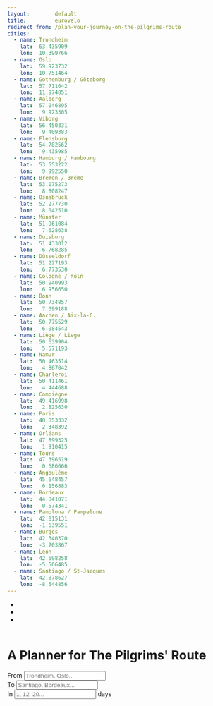 ```yaml
---
layout:        default
title:         eurovelo
redirect_from: /plan-your-journey-on-the-pilgrims-route
cities:
  - name: Trondheim
    lat:  63.435909
    lon:  10.399766
  - name: Oslo
    lat:  59.923732
    lon:  10.751464
  - name: Gothenburg / Göteborg
    lat:  57.711642
    lon:  11.974851
  - name: Aalborg
    lat:  57.046895
    lon:   9.923305
  - name: Viborg
    lat:  56.450331 
    lon:   9.409383
  - name: Flensburg
    lat:  54.782562
    lon:   9.435985
  - name: Hamburg / Hambourg
    lat:  53.553222
    lon:   9.992550
  - name: Bremen / Brême
    lat:  53.075273
    lon:   8.808247
  - name: Osnabrück
    lat:  52.277730
    lon:   8.042510
  - name: Münster
    lat:  51.961084
    lon:   7.628638
  - name: Duisburg
    lat:  51.433012
    lon:   6.768285
  - name: Düsseldorf
    lat:  51.227193
    lon:   6.773530
  - name: Cologne / Köln
    lat:  50.940993
    lon:   6.956650
  - name: Bonn
    lat:  50.734857
    lon:   7.099188
  - name: Aachen / Aix-la-C.
    lat:  50.775529
    lon:   6.084543
  - name: Liège / Liege
    lat:  50.639904
    lon:   5.571193
  - name: Namur
    lat:  50.463514
    lon:   4.867042
  - name: Charleroi
    lat:  50.411461
    lon:   4.444688
  - name: Compiègne
    lat:  49.416998
    lon:   2.825630
  - name: Paris
    lat:  48.853332
    lon:   2.348392
  - name: Orléans
    lat:  47.899325
    lon:   1.910415
  - name: Tours
    lat:  47.396519
    lon:   0.686666
  - name: Angoulême
    lat:  45.648457
    lon:   0.156883
  - name: Bordeaux
    lat:  44.841071
    lon:  -0.574341
  - name: Pamplona / Pampelune
    lat:  42.815131
    lon:  -1.639551
  - name: Burgos
    lat:  42.340370
    lon:  -3.703867
  - name: León
    lat:  42.598258
    lon:  -5.566485
  - name: Santiago / St-Jacques
    lat:  42.878627
    lon:  -8.544856
---
```


<header id='project-header'>
  <ul>
    <li></li>
    <li></li>
    <li></li>
  </ul>
</header>

<main id='project-container'>
  <div id='querry-pannel'>
    <h1>A Planner for The Pilgrims' Route</h1>
    <div class="input-group">
      <span class="input-group-addon"><span>From</span></span>
      <input name="querry-from" id="querry-from" type="text" class="form-control" placeholder="Trondheim, Oslo...">
    </div>
    <div class="input-group">
      <span class="input-group-addon"><span>To</span></span>
      <input name="querry-to" id="querry-to" type="text" class="form-control" placeholder="Santiago, Bordeaux...">
    </div>
    <div class="input-group">
      <span class="input-group-addon"><span>In</span></span>
      <input name="days" id="days" type="text" class="form-control" placeholder="1, 12, 20...">
      <span class="input-group-addon">days</span>
    </div>
  </div>
  <div id='map-pannel'></div>
  <div id='itinerary-pannel'></div>
</main>

<script>
    
  // SETTING ---------------------------------------------------------------

  var map = L.map('map-pannel', {
    minZoom: 4,
    center: [55, -10],
    zoom: 4,
    zoomControl: false,
  })

  var cities = {{ page.cities | map: 'name' | jsonify }};
  var lats   = {{ page.cities | map: 'lat'  | jsonify }};
  var lons   = {{ page.cities | map: 'lon'  | jsonify }};
  
  L.control.zoom({position:'bottomright'}).addTo(map);

  // chose a 'known provider' from there: http://leaflet-extras.github.io/leaflet-providers/preview/
  L.tileLayer(
    'http://server.arcgisonline.com/'+
    'ArcGIS/rest/services/World_Topo_Map/'+
    'MapServer/tile/{z}/{y}/{x}'
  ).addTo(map);

  var temp = L.circleMarker(
    [lats[0], lons[0]],
    {color: 'grey'}
  );
  var from = L.circleMarker(
    [lats[0], lons[0]],
    {color: 'green'}
  );
  var to = L.circleMarker(
    [lats[lats.length-1], lons[lats.length-1]],
    {color: 'red'}
  );

  $.getJSON("/data/2016-05-21-ev3.geojson", function(data) {

    var the_pilgrims_route = new L.geoJson(data, {
      opacity: 0.6,
      weight:  3.5
    });
    the_pilgrims_route = the_pilgrims_route.getLayers()[0];
    
    var itinerary = jQuery.extend(true, {}, the_pilgrims_route );
    itinerary.addTo(map);

    var slice_itinerary = function(){
      var new_itinerary_geojson = turf.lineSlice(
        from.toGeoJSON(),
        to.toGeoJSON(),
        the_pilgrims_route.toGeoJSON()
      );
      var new_itinerary_coords = new_itinerary_geojson
        .geometry
        .coordinates
        .map(function(e){return L.latLng(e) });
      map.removeLayer(itinerary);
      itinerary = L.geoJson(new_itinerary_geojson, {
        opacity: 0.6,
        weight:  3.5
      }).getLayers()[0];
      itinerary.addTo(map);
      map.flyToBounds(itinerary.getBounds());
    }

    from.on('add', slice_itinerary);
    to.on('add', slice_itinerary);
    
  });
  // = L.geoJson(data.features[0])

  // setLatLngs( <LatLng[]> latlngs )

  $( "#querry-from" ).autocomplete({
    source: cities,
    focus: function( event, ui ) {
      //console.log(ui);
      for (i = 0; i < cities.length; i++){
        if(ui.item.value==cities[i]){
          map.removeLayer(temp);
          temp.setLatLng([lats[i], lons[i]]).addTo(map);
        }
      }
    },
    select: function( event, ui ){
      map.removeLayer(temp);
      if(map.hasLayer(from)){map.removeLayer(from);}
      for (i = 0; i < cities.length; i++){
        if(ui.item.value==cities[i]){
          from.setLatLng([lats[i], lons[i]]).addTo(map);
        }
      }
    }
  });

  $( "#querry-to" ).autocomplete({
    source: cities,
    focus: function( event, ui ) {
      //console.log(ui);
      for (i = 0; i < cities.length; i++){
        if(ui.item.value==cities[i]){
          map.removeLayer(temp);
          temp.setLatLng([lats[i], lons[i]]).addTo(map);
        }
      }
    },
    select: function( event, ui ){
      map.removeLayer(temp);
      if(map.hasLayer(to)){map.removeLayer(to);}
      for (i = 0; i < cities.length; i++){
        if(ui.item.value==cities[i]){
          to.setLatLng([lats[i], lons[i]]).addTo(map);
        }
      }
    }
  });

 </script>

